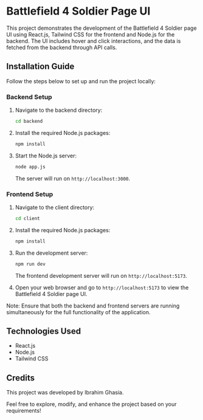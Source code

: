 # Battlefield 4 Soldier Page UI

This project demonstrates the development of the Battlefield 4 Soldier page UI using React.js, Tailwind CSS for the frontend and Node.js for the backend. The UI includes hover and click interactions, and the data is fetched from the backend through API calls.

## Installation Guide

Follow the steps below to set up and run the project locally:

### Backend Setup

1. Navigate to the backend directory:

    ```bash
    cd backend
    ```

2. Install the required Node.js packages:

    ```bash
    npm install
    ```

3. Start the Node.js server:

    ```bash
    node app.js
    ```

    The server will run on `http://localhost:3000`.

### Frontend Setup

1. Navigate to the client directory:

    ```bash
    cd client
    ```

2. Install the required Node.js packages:

    ```bash
    npm install
    ```

3. Run the development server:

    ```bash
    npm run dev
    ```

    The frontend development server will run on `http://localhost:5173`.

4. Open your web browser and go to `http://localhost:5173` to view the Battlefield 4 Soldier page UI.

Note: Ensure that both the backend and frontend servers are running simultaneously for the full functionality of the application.

## Technologies Used

-   React.js
-   Node.js
-   Tailwind CSS

## Credits

This project was developed by Ibrahim Ghasia.

Feel free to explore, modify, and enhance the project based on your requirements!
